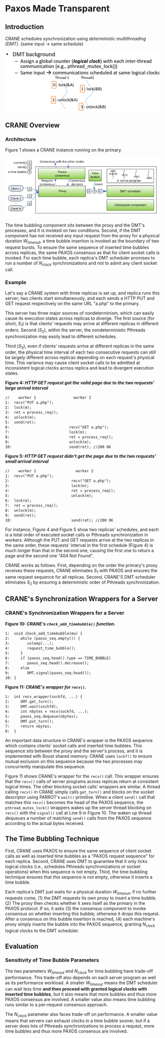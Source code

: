 # Paxos Made Transparent
## Introduction
CRANE schedules synchronization using *deterministic multithreading (DMT)*. (same input -> same schedule)

![deterministic multithreading](dmt.png)

## CRANE Overview
### Architecture
Figure 1 shows a CRANE instance running on the primary.

![The CRANE Architecture. CRANE components are shaded (and in green).](crane_architecture.png)

The time bubbling component sits between the proxy and the DMT's processes, and it is invoked on two conditions. Second, if the DMT component has not received any input request from the proxy for a physical duration *W<sub>timeout</sub>*, a time bubble insertion is invoked as the boundary of two request bursts. To ensure the same sequence of inserted time bubbles across replicas, the same PAXOS consensus as that for client socket calls is invoked. For each time bubble, each replica's DMT scheduler promises to run a number of *N<sub>clock</sub>* synchronizations and not to admit any client socket call.

### Example
Let's say a CRANE system with three replicas is set up, and replica runs this server; two clients start simultaneously, and each sends a HTTP PUT and GET request respectively on the same URL "a.php" to the primary.

This server has three major sources of nondeterminism, which can easily cause its execution states across replicas to diverge. The first source (for short, *S*<sub>1</sub>) is that clients' requests may arrive at different replicas in different orders. Second (*S*<sub>2</sub>), within the server, the nondeterministic Pthreads synchronization may easily lead to different schedules.

Third (*S*<sub>3</sub>), even if clients' requests arrive at different replicas in the same order, the physical time interval of each two consecutive requests can still be largely different across replicas depending on each request's physical time. This variance may cause client socket calls to be admitted at inconsistent logical clocks across replica and lead to divergent execution states.

**Figure 4: *HTTP GET request got the valid page due to the two requests' large arrival interval***
```
//    worker 1                 worker 2
1:  recv("PUT a.php");
2:  lock(m);
3:  ret = process_req();
4:  unlock(m);
5:  send(ret);
6:                           recv("GET a.php");
7:                           lock(m);
8:                           ret = process_req();
9:                           unlock(m);
10:                          send(ret); //200 OK
```
**Figure 5: *HTTP GET request didn't get the page due to the two requests' small arrival interval***
```
//    worker 1                  worker 2
1:  recv("PUT a.php");
2:                            recv("GET a.php");
3:                            lock(m);
4:                            ret = process_req();
5:                            unlock(m);
6:  lock(m);
7:  ret = process_req();
8:  unlock(m);
9:  send(ret);
10:                           send(ret); //200 OK
```

For instance, Figure 4 and Figure 5 show two replicas' schedules, and each is a total order of executed socket calls or Pthreads synchronization in workers. Although the PUT and GET requests arrive at the two replicas in the same order, these requests' interval in the first schedule (Figure 4) is much longer than that in the second one, causing the first one to return a page and the second one "404 Not Found".

CRANE works as follows. First, depending on the order the primary's proxy receives these requests, CRANE eliminates *S*<sub>1</sub> with PAXOS and ensures the same request sequence for all replicas. Second, CRANE'S DMT scheduler eliminates *S*<sub>2</sub> by ensuring a deterministic order of Pthreads synchronization.

## CRANE's Synchronization Wrappers for a Server
### CRANE's Synchronization Wrappers for a Server

**Figure 10: *CRANE's `check_add_timebubble()` function.***
```
1:  void check_add_timebubble(mu) {
2:     while (paxos_seq.empty()) {
3:        usleep(...);
4:        request_time_bubble();
5:     }
6:     if (paxos_seq.head().type == TIME_BUBBLE)
7:        paxos_seq.head().decrease();
8:     else
9:        DMT.signal(paxos_seq.head());
10: }
```
**Figure 11: *CRANE's wrapper for `recv()`.***
```
1:  int recv_wrapper(sockfd, ...) {
2:     DMT.get_turn();
3:     DMT.wait(sockfd);
4:     int nbytes = recv(sockfd, ...);
5:     paxos_seq.dequeue(nbytes);
6:     DMT.put_turn();
7:     return nbytes;
8:  }
```

An important data structure in CRANE's wrapper is the PAXOS sequence which contains clients' socket calls and inserted time bubbles. This sequence sits between the proxy and the server's process, and it is implemented with Boost shared memory. CRANE uses `lockf()` to ensure mutual exclusion on this sequence because the two processes may concurrently manipulate this sequence.

Figure 11 shows CRANE's wrapper for the `recv()` call. This wrapper ensures that the `recv()` calls of server programs across replicas return at consistent logical times. The other blocking socket calls' wrappers are similar. A thread calling `recv()` in CRANE simply calls `get_turn()` and blocks on the socket descriptor using PARROT's `wait()` primitive. When a client `send()` call that matches this `recv()` becomes the head of the PAXOS sequence, the `pthread_mutex_lock()` wrappers wakes up the server thread blocking on `recv()` with the `signal()` call at Line 9 in Figure 10. The waken up thread dequeues a number of matching `send()` calls from the PAXOS sequence according to the actual bytes received.

## The Time Bubbling Technique
First, CRANE uses PAXOS to ensure the same sequence of client socket calls as well as inserted time bubbles as a "PAXOS request sequence" for each replica. Second, CRANE uses DMT to guarantee that it only ticks logical clocks (i.e., schedules Pthreads synchronizations or socket operations) when this sequence is not empty. Third, the time bubbling technique ensures that this sequence is not empty, otherwise it inserts a time bubble.

Each replica's DMT just waits for a physical duration *W<sub>timeout</sub>*, if no further requests come, (1) the DMT requests its own proxy to insert a time bubble. (2) The proxy then checks whether it sees itself as the primary in the PAXOS protocol. If so, it asks (3) the consensus component to invoke consensus on whether inserting this bubble; otherwise it drops this request. After a consensus on this bubble insertion is reached, (4) each machine's proxy simply inserts the bubble into the PAXOS sequence, granting *N<sub>clock</sub>* logical clocks to the DMT scheduler.

## Evaluation
### Sensitivity of Time Bubble Parameters
The two parameters *W<sub>timeout</sub>* and *N<sub>clock</sub>* for time bubbling have trade-off performance. This trade-off also depends on each server program as well as its performance workload. A smaller *W<sub>timeout</sub>* means the DMT scheduler can wait less time **and then proceed with granted logical clocks with inserted time bubbles**, but it also means that more bubbles and thus more PAXOS consensus are involved. A smaller value also means time bubbling runs similar to a per-request consensus approach.

The *N<sub>clock</sub>* parameter also faces trade-off on performance. A smaller value means that servers can exhaust clocks in a time bubble sooner, but if a server does lots of Pthreads synchronizations to process a request, more time bubbles and thus more PAXOS consensus are involved.
